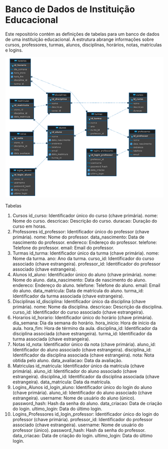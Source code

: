 # Banco de Dados de Instituição Educacional

Este repositório contém as definições de tabelas para um banco de dados de uma instituição educacional. A estrutura abrange informações sobre cursos, professores, turmas, alunos, disciplinas, horários, notas, matrículas e logins.

![er](image/README/imag-er.png)

Tabelas

1. Cursos
   id_curso: Identificador único do curso (chave primária).
   nome: Nome do curso.
   descricao: Descrição do curso.
   duracao: Duração do curso em horas.
2. Professores
   id_professor: Identificador único do professor (chave primária).
   nome: Nome do professor.
   data_nascimento: Data de nascimento do professor.
   endereco: Endereço do professor.
   telefone: Telefone do professor.
   email: Email do professor.
3. Turmas
   id_turma: Identificador único da turma (chave primária).
   nome: Nome da turma.
   ano: Ano da turma.
   curso_id: Identificador do curso associado (chave estrangeira).
   professor_id: Identificador do professor associado (chave estrangeira).
4. Alunos
   id_aluno: Identificador único do aluno (chave primária).
   nome: Nome do aluno.
   data_nascimento: Data de nascimento do aluno.
   endereco: Endereço do aluno.
   telefone: Telefone do aluno.
   email: Email do aluno.
   data_matricula: Data de matrícula do aluno.
   turma_id: Identificador da turma associada (chave estrangeira).
5. Disciplinas
   id_disciplina: Identificador único da disciplina (chave primária).
   nome: Nome da disciplina.
   descricao: Descrição da disciplina.
   curso_id: Identificador do curso associado (chave estrangeira).
6. Horarios
   id_horario: Identificador único do horário (chave primária).
   dia_semana: Dia da semana do horário.
   hora_inicio: Hora de início da aula.
   hora_fim: Hora de término da aula.
   disciplina_id: Identificador da disciplina associada (chave estrangeira).
   turma_id: Identificador da turma associada (chave estrangeira).
7. Notas
   id_nota: Identificador único da nota (chave primária).
   aluno_id: Identificador do aluno associado (chave estrangeira).
   disciplina_id: Identificador da disciplina associada (chave estrangeira).
   nota: Nota obtida pelo aluno.
   data_avaliacao: Data da avaliação.
8. Matriculas
   id_matricula: Identificador único da matrícula (chave primária).
   aluno_id: Identificador do aluno associado (chave estrangeira).
   disciplina_id: Identificador da disciplina associada (chave estrangeira).
   data_matricula: Data da matrícula.
9. Logins_Alunos
   id_login_aluno: Identificador único do login do aluno (chave primária).
   aluno_id: Identificador do aluno associado (chave estrangeira).
   username: Nome de usuário do aluno (único).
   password_hash: Hash da senha do aluno.
   data_criacao: Data de criação do login.
   ultimo_login: Data do último login.
10. Logins_Professores
    id_login_professor: Identificador único do login do professor (chave primária).
    professor_id: Identificador do professor associado (chave estrangeira).
    username: Nome de usuário do professor (único).
    password_hash: Hash da senha do professor.
    data_criacao: Data de criação do login.
    ultimo_login: Data do último login.
